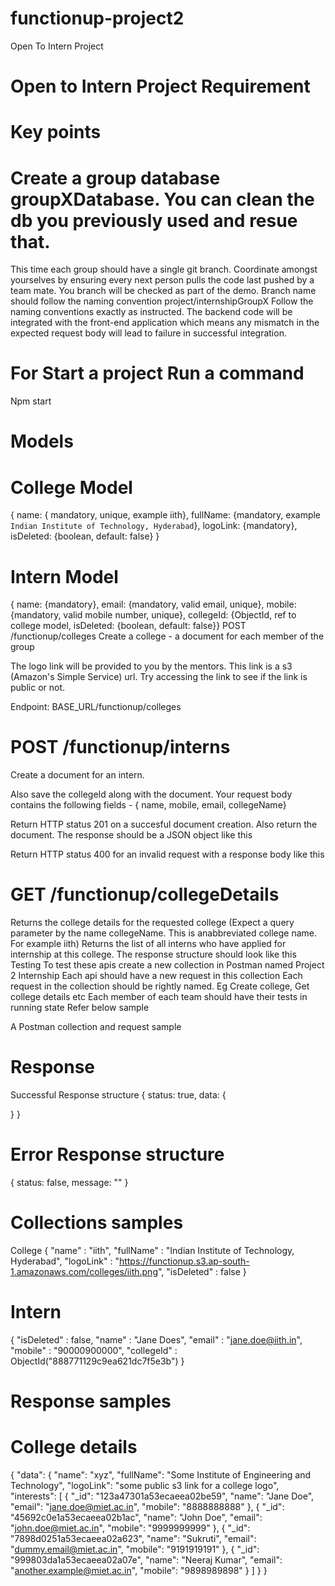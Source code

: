 # functionup-project2
Open To Intern Project

# Open to Intern Project Requirement

# Key points

# Create a group database groupXDatabase. You can clean the db you previously used and resue that.

This time each group should have a single git branch. Coordinate amongst yourselves by ensuring every next person pulls the code last pushed by a team mate. You branch will be checked as part of the demo. Branch name should follow the naming convention project/internshipGroupX
Follow the naming conventions exactly as instructed. The backend code will be integrated with the front-end application which means any mismatch in the expected request body will lead to failure in successful integration.

# For Start a project Run a command

Npm start

# Models

# College Model

{ name: { mandatory, unique, example iith}, fullName: {mandatory, example `Indian Institute of Technology, Hyderabad`}, logoLink: {mandatory}, isDeleted: {boolean, default: false} }

# Intern Model

{ name: {mandatory}, email: {mandatory, valid email, unique}, mobile: {mandatory, valid mobile number, unique}, collegeId: {ObjectId, ref to college model, isDeleted: {boolean, default: false}}
POST /functionup/colleges
Create a college - a document for each member of the group

The logo link will be provided to you by the mentors. This link is a s3 (Amazon's Simple Service) url. Try accessing the link to see if the link is public or not.

Endpoint: BASE_URL/functionup/colleges

# POST /functionup/interns

Create a document for an intern.

Also save the collegeId along with the document. Your request body contains the following fields - { name, mobile, email, collegeName}

Return HTTP status 201 on a succesful document creation. Also return the document. The response should be a JSON object like this

Return HTTP status 400 for an invalid request with a response body like this

# GET /functionup/collegeDetails

Returns the college details for the requested college (Expect a query parameter by the name collegeName. This is anabbreviated college name. For example iith)
Returns the list of all interns who have applied for internship at this college.
The response structure should look like this
Testing
To test these apis create a new collection in Postman named Project 2 Internship
Each api should have a new request in this collection
Each request in the collection should be rightly named. Eg Create college, Get college details etc
Each member of each team should have their tests in running state
Refer below sample

A Postman collection and request sample

# Response

Successful Response structure
{
status: true,
data: {

}
}

# Error Response structure

{
status: false,
message: ""
}

# Collections samples

College
{
"name" : "iith",
"fullName" : "Indian Institute of Technology, Hyderabad",
"logoLink" : "https://functionup.s3.ap-south-1.amazonaws.com/colleges/iith.png",
"isDeleted" : false
}

# Intern

{
"isDeleted" : false,
"name" : "Jane Does",
"email" : "jane.doe@iith.in",
"mobile" : "90000900000",
"collegeId" : ObjectId("888771129c9ea621dc7f5e3b")
}

# Response samples

# College details

{
"data": {
"name": "xyz",
"fullName": "Some Institute of Engineering and Technology",
"logoLink": "some public s3 link for a college logo",
"interests": [
{
"_id": "123a47301a53ecaeea02be59",
"name": "Jane Doe",
"email": "jane.doe@miet.ac.in",
"mobile": "8888888888"
},
{
"_id": "45692c0e1a53ecaeea02b1ac",
"name": "John Doe",
"email": "john.doe@miet.ac.in",
"mobile": "9999999999"
},
{
"_id": "7898d0251a53ecaeea02a623",
"name": "Sukruti",
"email": "dummy.email@miet.ac.in",
"mobile": "9191919191"
},
{
"_id": "999803da1a53ecaeea02a07e",
"name": "Neeraj Kumar",
"email": "another.example@miet.ac.in",
"mobile": "9898989898"
}
]
}
}
